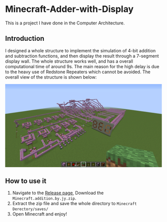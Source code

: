 # Minecraft-Adder-with-Display
This is a project I have done in the Computer Architecture.

## Introduction

I designed a whole structure to implement the simulation of 4-bit addition and subtraction functions, and then display the result through a 7-segment display wall. The whole structure works well, and has a overall computational time of around 9s. The main reason for the high delay is due to the heavy use of Redstone Repeaters which cannot be avoided. The overall view of the structure is shown below:

![overview of the structure](overview.png)

## How to use it

1. Navigate to the [Release page](https://github.com/jingye-xu/Minecraft-Adder-with-Display/releases), Download the `Minecraft.addition.by.jy.zip`.  
2. Extract the zip file and save the whole directory to `Minecraft Derectory/saves/`
3. Open Minecraft and enjoy!
